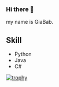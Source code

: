 ### Hi there 👋

my name is GiaBab. 

## Skill

 - Python 
 - Java
 - C#
 
 
[![trophy](https://github-profile-trophy.vercel.app/?username=GiaBab&theme=monokai&margin-w=15&margin-h=15&&no-frame=true&row=1)](https://github.com/ryo-ma/github-profile-trophy)
<!--
**GiaBab/GiaBab** is a ✨ _special_ ✨ repository because its `README.md` (this file) appears on your GitHub profile.

Here are some ideas to get you started:

- 🔭 I’m currently working on ...
- 🌱 I’m currently learning ...
- 👯 I’m looking to collaborate on ...
- 🤔 I’m looking for help with ...
- 💬 Ask me about ...
- 📫 How to reach me: ...
- 😄 Pronouns: ...
- ⚡ Fun fact: ...
-->
